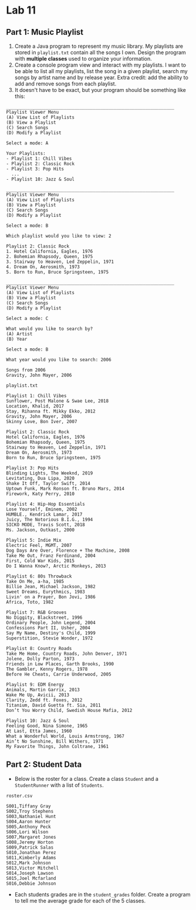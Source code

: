 # Lab 11
## Part 1: Music Playlist

1. Create a Java program to represent my music library. My playlists are stored in `playlist.txt` contain all the songs I own. Design the program with **multiple classes** used to organize your information. 
2. Create a console program view and interact with my playlists. I want to be able to list all my playlists, list the song in a given playlist, search my songs by artist name and by release year. Extra credit: add the ability to add and remove songs from each playlist. 
3. It doesn't have to be exact, but your program should be something like this:
```
________________________________________________________________
Playlist Viewer Menu
(A) View List of Playlists
(B) View a Playlist
(C) Search Songs
(D) Modify a Playlist

Select a mode: A

Your Playlists:
- Playlist 1: Chill Vibes
- Playlist 2: Classic Rock
- Playlist 3: Pop Hits
  ...
- Playlist 10: Jazz & Soul

________________________________________________________________
Playlist Viewer Menu
(A) View List of Playlists
(B) View a Playlist
(C) Search Songs
(D) Modify a Playlist

Select a mode: B

Which playlist would you like to view: 2

Playlist 2: Classic Rock
1. Hotel California, Eagles, 1976
2. Bohemian Rhapsody, Queen, 1975
3. Stairway to Heaven, Led Zeppelin, 1971
4. Dream On, Aerosmith, 1973
5. Born to Run, Bruce Springsteen, 1975

________________________________________________________________
Playlist Viewer Menu
(A) View List of Playlists
(B) View a Playlist
(C) Search Songs
(D) Modify a Playlist

Select a mode: C

What would you like to search by?
(A) Artist
(B) Year

Select a mode: B

What year would you like to search: 2006

Songs from 2006
Gravity, John Mayer, 2006
```


`playlist.txt`
```
Playlist 1: Chill Vibes
Sunflower, Post Malone & Swae Lee, 2018
Location, Khalid, 2017
Stay, Rihanna ft. Mikky Ekko, 2012
Gravity, John Mayer, 2006
Skinny Love, Bon Iver, 2007

Playlist 2: Classic Rock
Hotel California, Eagles, 1976
Bohemian Rhapsody, Queen, 1975
Stairway to Heaven, Led Zeppelin, 1971
Dream On, Aerosmith, 1973
Born to Run, Bruce Springsteen, 1975

Playlist 3: Pop Hits
Blinding Lights, The Weeknd, 2019
Levitating, Dua Lipa, 2020
Shake It Off, Taylor Swift, 2014
Uptown Funk, Mark Ronson ft. Bruno Mars, 2014
Firework, Katy Perry, 2010

Playlist 4: Hip-Hop Essentials
Lose Yourself, Eminem, 2002
HUMBLE., Kendrick Lamar, 2017
Juicy, The Notorious B.I.G., 1994
SICKO MODE, Travis Scott, 2018
Ms. Jackson, Outkast, 2000

Playlist 5: Indie Mix
Electric Feel, MGMT, 2007
Dog Days Are Over, Florence + The Machine, 2008
Take Me Out, Franz Ferdinand, 2004
First, Cold War Kids, 2015
Do I Wanna Know?, Arctic Monkeys, 2013

Playlist 6: 80s Throwback
Take On Me, a-ha, 1985
Billie Jean, Michael Jackson, 1982
Sweet Dreams, Eurythmics, 1983
Livin' on a Prayer, Bon Jovi, 1986
Africa, Toto, 1982

Playlist 7: R&B Grooves
No Diggity, Blackstreet, 1996
Ordinary People, John Legend, 2004
Confessions Part II, Usher, 2004
Say My Name, Destiny's Child, 1999
Superstition, Stevie Wonder, 1972

Playlist 8: Country Roads
Take Me Home, Country Roads, John Denver, 1971
Jolene, Dolly Parton, 1973
Friends in Low Places, Garth Brooks, 1990
The Gambler, Kenny Rogers, 1978
Before He Cheats, Carrie Underwood, 2005

Playlist 9: EDM Energy
Animals, Martin Garrix, 2013
Wake Me Up, Avicii, 2013
Clarity, Zedd ft. Foxes, 2012
Titanium, David Guetta ft. Sia, 2011
Don’t You Worry Child, Swedish House Mafia, 2012

Playlist 10: Jazz & Soul
Feeling Good, Nina Simone, 1965
At Last, Etta James, 1960
What a Wonderful World, Louis Armstrong, 1967
Ain’t No Sunshine, Bill Withers, 1971
My Favorite Things, John Coltrane, 1961
```

## Part 2: Student Data

- Below is the roster for a class. Create a class `Student` and a `StudentRunner` with a list of `Students`. 

`roster.csv`
```
S001,Tiffany Gray
S002,Troy Stephens
S003,Nathaniel Hunt
S004,Aaron Hunter
S005,Anthony Peck
S006,Lori Wilson
S007,Margaret Jones
S008,Jeremy Horton
S009,Patrick Salas
S010,Jonathan Perez
S011,Kimberly Adams
S012,Mark Johnson
S013,Victor Mitchell
S014,Joseph Lawson
S015,Joel Mcfarland
S016,Debbie Johnson
```

- Each students grades are in the `student_grades` folder. Create a program to tell me the average grade for each of the 5 classes.

